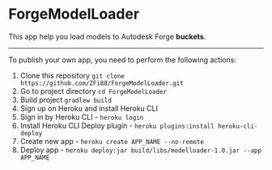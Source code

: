 # ForgeModelLoader
This app help you load models to Autodesk Forge **buckets**.

---
To publish your own app, you need to perform the following actions:
1. Clone this repository ```git clone https://github.com/ZFi88/ForgeModelLoader.git```
1. Go to project directory ```cd ForgeModelLoader```
1. Build project ```gradlew build```
1. Sign up on Heroku and install Heroku CLI
1. Sign in by Heroku CLI - ```heroku login```
1. Install Heroku CLI Deploy plugin - ```heroku plugins:install heroku-cli-deploy```
1. Create new app - ```heroku create APP_NAME --no-remote```
1. Deploy app - ```heroku deploy:jar build/libs/modelloader-1.0.jar --app APP_NAME```
